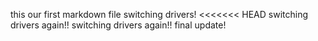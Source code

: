 this our first markdown file
switching drivers!
<<<<<<< HEAD
switching drivers again!!
switching drivers again!!
final update!